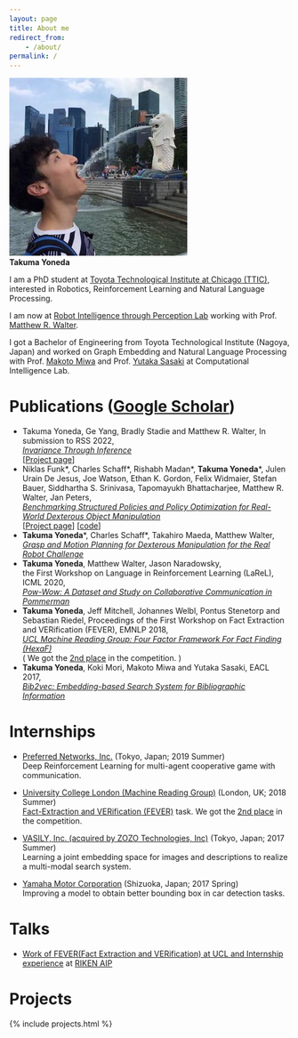 ```yaml
---
layout: page
title: About me
redirect_from:
    - /about/
permalink: /
---
```


![Takuma Yoneda](/img/tyoneda.jpg)  
**Takuma Yoneda**

I am a PhD student at [Toyota Technological Institute at Chicago (TTIC)](https://ttic.edu/),  
interested in Robotics, Reinforcement Learning and Natural Language Processing.

I am now at [Robot Intelligence through Perception Lab](https://ttic.edu/ripl/) working with Prof. [Matthew R. Walter](https://ttic.uchicago.edu/~mwalter/).

I got a Bachelor of Engineering from Toyota Technological Institute (Nagoya, Japan) and worked on Graph Embedding and Natural Language Processing with Prof. [Makoto Miwa](https://www.toyota-ti.ac.jp/Lab/Denshi/COIN/people/makoto.miwa/) and Prof. [Yutaka Sasaki](https://www.toyota-ti.ac.jp/Lab/Denshi/COIN/people/yutaka.sasaki/index-e.html) at Computational Intelligence Lab.

# Publications ([Google Scholar](https://scholar.google.com/citations?user=EtYv_AIAAAAJ&hl=en))
- Takuma Yoneda, Ge Yang, Bradly Stadie and Matthew R. Walter, In submission to RSS 2022,  
_[Invariance Through Inference](https://arxiv.org/abs/2112.08526)_  
[[Project page](https://invariance-through-inference.github.io/)]
- Niklas Funk\*, Charles Schaff\*, Rishabh Madan\*, **Takuma Yoneda**\*, Julen Urain De Jesus, Joe Watson, Ethan K. Gordon, Felix Widmaier, Stefan Bauer, Siddhartha S. Srinivasa, Tapomayukh Bhattacharjee, Matthew R. Walter, Jan Peters,  
_[Benchmarking Structured Policies and Policy Optimization for Real-World Dexterous Object Manipulation](https://arxiv.org/abs/2105.02087)_  
[[Project page](https://sites.google.com/view/benchmark-rrc)] [[code](https://github.com/cbschaff/benchmark-rrc)]
- **Takuma Yoneda**\*, Charles Schaff\*, Takahiro Maeda, Matthew Walter,  
_[Grasp and Motion Planning for Dexterous Manipulation for the Real Robot Challenge](https://arxiv.org/abs/2101.02842)_
- **Takuma Yoneda**, Matthew Walter, Jason Naradowsky,  
the First Workshop on Language in Reinforcement Learning (LaReL), ICML 2020,  
_[Pow-Wow: A Dataset and Study on Collaborative Communication in Pommerman](https://larel-ws.github.io/assets/pdfs/pow_wow_a_dataset_and_study_on_collaborative_communication_in_pommerman.pdf)_
- **Takuma Yoneda**, Jeff Mitchell, Johannes Welbl, Pontus Stenetorp and Sebastian Riedel, Proceedings of the First Workshop on Fact Extraction and VERification (FEVER), EMNLP 2018,  
_[UCL Machine Reading Group: Four Factor Framework For Fact Finding (HexaF)](http://www.aclweb.org/anthology/W18-5515)_  
( We got the [2nd place](http://fever.ai/2018/task.html) in the competition. )
- **Takuma Yoneda**, Koki Mori, Makoto Miwa and Yutaka Sasaki, EACL 2017,  
_[Bib2vec: Embedding-based Search System for Bibliographic Information](http://aclweb.org/anthology/E17-3028)_

# Internships
- [Preferred Networks, Inc.](https://preferred.jp/en/) (Tokyo, Japan; 2019 Summer)  
Deep Reinforcement Learning for multi-agent cooperative game with communication.

- [University College London (Machine Reading Group)](https://mr.cs.ucl.ac.uk/) (London, UK; 2018 Summer)  
[Fact-Extraction and VERification (FEVER)](http://fever.ai) task. We got the [2nd place](http://fever.ai/2018/task.html) in the competition.

- [VASILY, Inc. (acquired by ZOZO Technologies, Inc)](https://tech.zozo.com/en/) (Tokyo, Japan; 2017 Summer)  
Learning a joint embedding space for images and descriptions to realize a multi-modal search system.

- [Yamaha Motor Corporation](https://yamaha-motor.com/) (Shizuoka, Japan; 2017 Spring)  
Improving a model to obtain better bounding box in car detection tasks.

<!-- After that, I interned at University College London Machine Reading Group to tackle [Fact-Extraction and VERification (FEVER)](http://fever.ai/) shared-task under Prof. [Pontus Stenetorp](https://pontus.stenetorp.se/) and Prof. [Sebastian Riedel](http://www.riedelcastro.org/). -->

# Talks
- [Work of FEVER(Fact Extraction and VERification) at UCL and Internship experience](https://aip.riken.jp/events/event_79885/?lang=en) at [RIKEN AIP](http://www.riken.jp/en/research/labs/aip/)

# Projects
{% include projects.html %}
